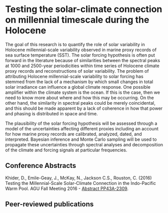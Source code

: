 # Testing the solar-climate connection on millennial timescale during the Holocene

The goal of this research is to quantify the role of solar variability in Holocene millennial-scale variability observed in marine proxy records of sea surface temperature (SST). The solar forcing hypothesis is often put forward in the literature because of similarities between the spectral peaks at 1000 and 2500-year periodicities within time series of Holocene climate proxy records and reconstructions of solar variability. The problem of attributing Holocene millennial-scale variability to solar forcing has stemmed from the lack of a mechanism by which small changes in total solar irradiance can influence a global climate response. One possible amplifier within the climate system is the ocean. If this is the case, then we need to know more about where and how this may be occurring. On the other hand, the similarity in spectral peaks could be merely coincidental, and this should be made apparent by a lack of coherence in how that power and phasing is distributed in space and time.

The plausibility of the solar forcing hypothesis will be assessed through a model of the uncertainties affecting different proxies including an account for how marine proxy records are calibrated, analyzed, dated, and interpreted. Bayesian inference and Monte Carlo sampling will be used to propagate these uncertainties through spectral analyses and decomposition of the climate and forcing signals at particular frequencies.

## Conference Abstracts
Khider, D., Emile-Geay, J., McKay, N., Jackson C.S., Rouston, C. (2016) Testing the Millennial-Scale Solar-Climate Connection in the Indo-Pacific Warm Pool. AGU Fall Meeting 2016 - <a href='https://agu.confex.com/agu/fm16/meetingapp.cgi/Paper/165950'>Abstract PP43A-2309</a>. 

## Peer-reviewed publications
